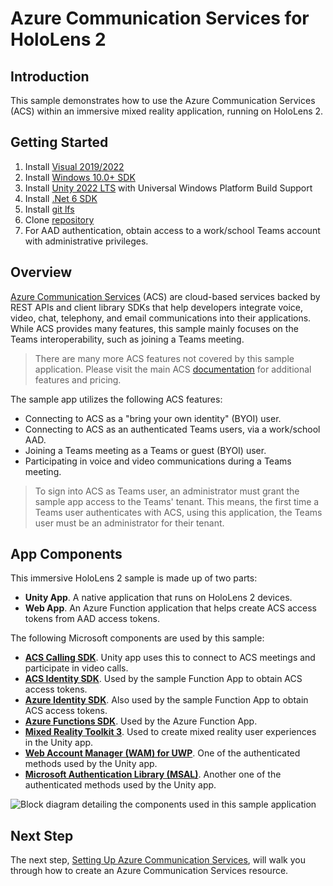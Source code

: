 # Azure Communication Services for HoloLens 2

## Introduction 
This sample demonstrates how to use the Azure Communication Services (ACS) within an immersive mixed reality application, running on HoloLens 2.

## Getting Started
1.	Install [Visual 2019/2022](https://visualstudio.microsoft.com/downloads/)
2.  Install [Windows 10.0+ SDK](https://developer.microsoft.com/windows/downloads/windows-sdk/)
3.  Install [Unity 2022 LTS](https://unity3d.com/get-unity/download) with Universal Windows Platform Build Support
4.  Install [.Net 6 SDK](https://dotnet.microsoft.com/download/dotnet/6.0)
5.  Install [git lfs](https://git-lfs.github.com/)
6.	Clone [repository](https://github.com/microsoft/MixedReality-AzureCommunicationServices-Sample)
7.  For AAD authentication, obtain access to a work/school Teams account with administrative privileges.

## Overview
[Azure Communication Services](https://docs.microsoft.com/azure/communication-services/overview) (ACS) are cloud-based services backed by REST APIs and client library SDKs that help developers integrate voice, video, chat, telephony, and email communications into their applications.  While ACS provides many features, this sample mainly focuses on the Teams interoperability, such as joining a Teams meeting. 

> There are many more ACS features not covered by this sample application. Please visit the main ACS [documentation](https://docs.microsoft.com/azure/communication-services/overview) for additional features and pricing. 
> 
The sample app utilizes the following ACS features:
* Connecting to ACS as a "bring your own identity" (BYOI) user.
* Connecting to ACS as an authenticated Teams users, via a work/school AAD.
* Joining a Teams meeting as a Teams or guest (BYOI) user.
* Participating in voice and video communications during a Teams meeting.

> To sign into ACS as Teams user, an administrator must grant the sample app access to the Teams' tenant. This means, the first time a Teams user authenticates with ACS, using this application, the Teams user must be an administrator for their tenant.

## App Components

This immersive HoloLens 2 sample is made up of two parts:

* **Unity App**. A native application that runs on HoloLens 2 devices.
* **Web App**. An Azure Function application that helps create ACS access tokens from AAD access tokens.

<!-- This "break-page" diff is only used when merging MDs into a single file. --->
<div class='break-page'></div>

The following Microsoft components are used by this sample:

* **[ACS Calling SDK](https://docs.microsoft.com/azure/communication-services/concepts/voice-video-calling/calling-sdk-features)**. Unity app uses this to connect to ACS meetings and participate in video calls.
* **[ACS Identity SDK](https://docs.microsoft.com/azure/communication-services/concepts/identity-model)**. Used by the sample Function App to obtain ACS access tokens.  
* **[Azure Identity SDK](https://docs.microsoft.com/dotnet/api/overview/azure/identity-readme)**. Also used by the sample Function App to obtain ACS access tokens.
* **[Azure Functions SDK](https://docs.microsoft.com/azure/azure-functions/functions-develop-vs?tabs=in-process)**. Used by the Azure Function App.
* **[Mixed Reality Toolkit 3](https://github.com/Microsoft/MixedRealityToolkit-Unity)**. Used to create mixed reality user experiences in the Unity app.
* **[Web Account Manager (WAM) for UWP](https://docs.microsoft.com/windows/uwp/security/web-account-manager)**. One of the authenticated methods used by the Unity app. 
* **[Microsoft Authentication Library (MSAL)](https://docs.microsoft.com/azure/active-directory/develop/msal-overview)**. Another one of the authenticated methods used by the Unity app. 

![Block diagram detailing the components used in this sample application](./images/acs-on-hololens-2-block-diag.png)


## Next Step
The next step, [Setting Up Azure Communication Services](./azure-communication-services-setup-1.md#setting-up-azure-communication-services), will walk you through how to create an Azure Communication Services resource.
